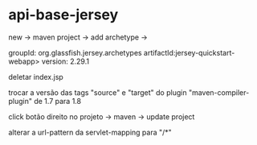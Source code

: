 # api-base-jersey

new -> maven project -> add archetype ->

groupId: org.glassfish.jersey.archetypes
artifactId:jersey-quickstart-webapp>
version: 2.29.1

deletar index.jsp

trocar a versão das tags "source" e "target" do plugin "maven-compiler-plugin" de 1.7 para 1.8

click botão direito no projeto -> maven -> update project

alterar a url-pattern da servlet-mapping para "/*"
